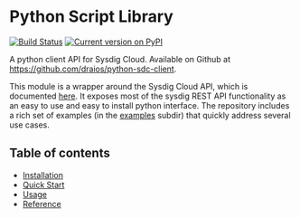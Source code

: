 # Python Script Library

[![Build Status](https://travis-ci.org/draios/python-sdc-client.png?branch=master)](https://travis-ci.org/draios/python-sdc-client)
[![Current version on PyPI](http://img.shields.io/pypi/v/sdcclient.svg)](https://pypi.python.org/pypi/sdcclient)

A python client API for Sysdig Cloud. Available on Github at https://github.com/draios/python-sdc-client.

This module is a wrapper around the Sysdig Cloud API, which is documented [here](rest_api). It exposes most of the sysdig REST API functionality as an easy to use and easy to install python interface. The repository includes a rich set of examples (in the [examples](https://github.com/draios/python-sdc-client/tree/master/examples) subdir) that quickly address several use cases.

## Table of contents

* [Installation](python/installation.md)
* [Quick Start](python/quick_start.md)
* [Usage](python/usage.md)
* [Reference](python/reference.md)

